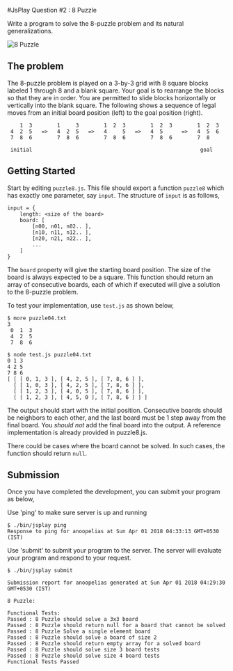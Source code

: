 #JsPlay Question #2 : 8 Puzzle

Write a program to solve the 8-puzzle problem and its natural generalizations.

![8 Puzzle](http://www.bestqualitytoys.com/files/images/thinkfunlarge/5853.jpg "8 Puzzle")

## The problem
The 8-puzzle problem is played on a 3-by-3 grid with 8 square blocks labeled 1 through 8 and a blank square. Your goal is to rearrange the blocks so that they are in order. You are permitted to slide blocks horizontally or vertically into the blank square. The following shows a sequence of legal moves from an initial board position (left) to the goal position (right). 

```
    1  3        1     3        1  2  3        1  2  3        1  2  3
 4  2  5   =>   4  2  5   =>   4     5   =>   4  5      =>   4  5  6
 7  8  6        7  8  6        7  8  6        7  8  6        7  8 

 initial                                                      goal
```

## Getting Started
Start by editing `puzzle8.js`. This file should export a function `puzzle8` which has exactly one parameter, say `input`. The
structure of `input` is as follows,

```
input = {
    length: <size of the board>
    board: [
    	[n00, n01, n02.. ],
    	[n10, n11, n12.. ],
    	[n20, n21, n22.. ],
    	...
    ]
}
```

The `board` property will give the starting board position. The size of the board is always expected to be a square. This function should return an array of consecutive boards, each of which if executed will give a solution to the 8-puzzle problem.

To test your implementation, use `test.js` as shown below,

```
$ more puzzle04.txt
3
 0  1  3
 4  2  5
 7  8  6

$ node test.js puzzle04.txt 
0 1 3
4 2 5
7 8 6
[ [ [ 0, 1, 3 ], [ 4, 2, 5 ], [ 7, 8, 6 ] ],
  [ [ 1, 0, 3 ], [ 4, 2, 5 ], [ 7, 8, 6 ] ],
  [ [ 1, 2, 3 ], [ 4, 0, 5 ], [ 7, 8, 6 ] ],
  [ [ 1, 2, 3 ], [ 4, 5, 0 ], [ 7, 8, 6 ] ] ]

```
 The output should start with the initial position. Consecutive boards should be neighbors to each other, and the last board must be 1 step away from the final board. You _should not_ add the final board into the output. A reference implementation is already provided in puzzle8.js.

 There could be cases where the board cannot be solved. In such cases, the function should return `null`.

## Submission
Once you have completed the development, you can submit your program as below,

Use 'ping' to make sure server is up and running

```
$ ./bin/jsplay ping
Response to ping for anoopelias at Sun Apr 01 2018 04:33:13 GMT+0530 (IST)
```

Use 'submit' to submit your program to the server. The server will evaluate your
program and respond to your request.

```
$ ./bin/jsplay submit

Submission report for anoopelias generated at Sun Apr 01 2018 04:29:30 GMT+0530 (IST)

8 Puzzle:

Functional Tests:
Passed : 8 Puzzle should solve a 3x3 board
Passed : 8 Puzzle should return null for a board that cannot be solved
Passed : 8 Puzzle Solve a single element board
Passed : 8 Puzzle should solve a board of size 2
Passed : 8 Puzzle should return empty array for a solved board
Passed : 8 Puzzle should solve size 3 board tests
Passed : 8 Puzzle should solve size 4 board tests
Functional Tests Passed


```